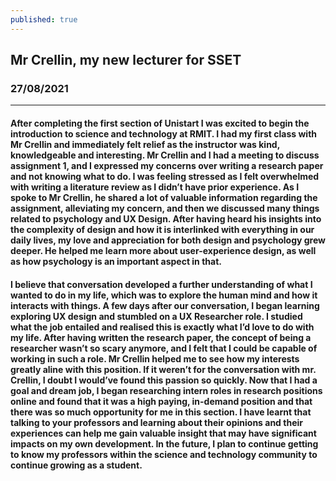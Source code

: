 ```yaml
---
published: true
---
```

## Mr Crellin, my new lecturer for SSET
### 27/08/2021
____________________________________________________________________
#### After completing the first section of Unistart I was excited to begin the introduction to science and technology at RMIT. I had my first class with Mr Crellin and immediately felt relief as the instructor was kind, knowledgeable and interesting. Mr Crellin and I had a meeting to discuss assignment 1, and I expressed my concerns over writing a research paper and not knowing what to do. I was feeling stressed as I felt overwhelmed with writing a literature review as I didn’t have prior experience. As I spoke to Mr Crellin, he shared a lot of valuable information regarding the assignment, alleviating my concern,  and then we discussed many things related to psychology and UX Design. After having heard his insights into the complexity of design and how it is interlinked with everything in our daily lives, my love and appreciation for both design and psychology grew deeper. He helped me learn more about user-experience design, as well as how psychology is an important aspect in that.

#### I believe that conversation developed a further understanding of what I wanted to do in my life, which was to explore the human mind and how it interacts with things. A few days after our conversation, I began learning exploring UX design and stumbled on a UX Researcher role. I studied what the job entailed and realised this is exactly what I’d love to do with my life. After having written the research paper, the concept of being a researcher wasn’t so scary anymore, and I felt that I could be capable of working in such a role. Mr Crellin helped me to see how my interests greatly aline with this position. If it weren’t for the conversation with mr. Crellin, I doubt I would’ve found this passion so quickly. Now that I had a goal and dream job, I began researching intern roles in research positions online and found that it was a high paying, in-demand position and that there was so much opportunity for me in this section. I have learnt that talking to your professors and learning about their opinions and their experiences can help me gain valuable insight that may have significant impacts on my own development. In the future, I plan to continue getting to know my professors within the science and technology community to continue growing as a student.
